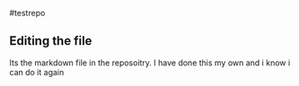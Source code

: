#testrepo
## Editing the file

Its the markdown file in the reposoitry.
I have done this my own and i know i can do it again
